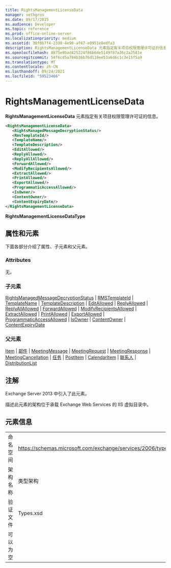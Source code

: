 ```yaml
---
title: RightsManagementLicenseData
manager: sethgros
ms.date: 09/17/2015
ms.audience: Developer
ms.topic: reference
ms.prod: office-online-server
ms.localizationpriority: medium
ms.assetid: 38f0b7f4-2338-4e90-af67-e0951e8edfa3
description: RightsManagementLicenseData 元素指定有关项目权限管理许可证的信息。
ms.openlocfilehash: 8875e9bad425224f86b6de5149f87a36c2a2581e
ms.sourcegitcommit: 54f6cd5a704b36b76d110ee53a6d6c1c3e15f5a9
ms.translationtype: MT
ms.contentlocale: zh-CN
ms.lasthandoff: 09/24/2021
ms.locfileid: "59523466"
---
```

# <a name="rightsmanagementlicensedata"></a>RightsManagementLicenseData

**RightsManagementLicenseData** 元素指定有关项目权限管理许可证的信息。 
  
```XML
<RightsManagementLicenseData>
   <RightsManagedMessageDecryptionStatus/>
   <RmsTemplateId/>
   <TemplateName/>
   <TemplateDescription/>
   <EditAllowed/>
   <ReplyAllowed/>
   <ReplyAllAllowed/>
   <ForwardAllowed/>
   <ModifyRecipientsAllowed/>
   <ExtractAllowed/>
   <PrintAllowed/>
   <ExportAllowed/>
   <ProgrammaticAccessAllowed/>
   <IsOwner/>
   <ContentOwner/>
   <ContentExpiryDate/>
</RightsManagementLicenseData>
```

 **RightsManagementLicenseDataType**
## <a name="attributes-and-elements"></a>属性和元素

下面各部分介绍了属性、子元素和父元素。
  
### <a name="attributes"></a>Attributes

无。
  
### <a name="child-elements"></a>子元素

[RightsManagedMessageDecryptionStatus](rightsmanagedmessagedecryptionstatus.md)  | [RMSTemplateId](rmstemplateid.md)  | [TemplateName](templatename.md)  | [TemplateDescription](templatedescription.md)  | [EditAllowed](editallowed.md)  | [ReplyAllowed](replyallowed.md)  | [ReplyAllAllowed](replyallallowed.md)  | [ForwardAllowed](forwardallowed.md)  | [ModifyRecipientsAllowed](modifyrecipientsallowed.md)  | [ExtractAllowed](extractallowed.md)  | [PrintAllowed](printallowed.md)  | [ExportAllowed](exportallowed.md)  | [ProgrammaticAccessAllowed](programmaticaccessallowed.md)  | [IsOwner](isowner.md)  | [ContentOwner](contentowner.md)  | [ContentExpiryDate](contentexpirydate.md)
  
### <a name="parent-elements"></a>父元素

[Item](item.md)  | [邮件](message-ex15websvcsotherref.md)  | [MeetingMessage](meetingmessage.md)  | [MeetingRequest](meetingrequest.md)  | [MeetingResponse](meetingresponse.md)  | [MeetingCancellation](meetingcancellation.md)  | [任务](task.md)  | [PostItem](postitem.md)  | [CalendarItem](calendaritem.md)  | [联系人](contact.md)  | [DistributionList](distributionlist.md)
  
## <a name="remarks"></a>注解

Exchange Server 2013 中引入了此元素。
  
描述此元素的架构位于承载 Exchange Web Services 的 IIS 虚拟目录中。
  
## <a name="element-information"></a>元素信息

|||
|:-----|:-----|
|命名空间  <br/> |https://schemas.microsoft.com/exchange/services/2006/types  <br/> |
|架构名称  <br/> |类型架构  <br/> |
|验证文件  <br/> |Types.xsd  <br/> |
|可以为空  <br/> ||
   

